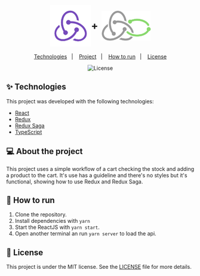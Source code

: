<h1 style="display: flex; align-items: center; justify-Content: center;">
  <img alt="Redux Logo" title="move.it" src=".github/redux.svg" height="110" />
  <span style="margin-right: 10px">+</span>
  <img alt="Redux Saga logo" title="move.it" src=".github/redux-saga.png" height="80" />
</h1>

<p align="center">
  <a href="#-technologies">Technologies</a>&nbsp;&nbsp;&nbsp;|&nbsp;&nbsp;&nbsp;
  <a href="#-about-the-project">Project</a>&nbsp;&nbsp;&nbsp;|&nbsp;&nbsp;&nbsp;
  <a href="#-how-to-run">How to run</a>&nbsp;&nbsp;&nbsp;|&nbsp;&nbsp;&nbsp;
  <a href="#-license">License</a>
</p>

<p align="center">
  <img alt="License" src="https://img.shields.io/static/v1?label=license&message=MIT&color=8257E5&labelColor=000000">
</p>

## ✨ Technologies

This project was developed with the following technologies:

- [React](https://reactjs.org)
- [Redux](https://redux.js.org/)
- [Redux Saga](https://redux-saga.js.org/)
- [TypeScript](https://www.typescriptlang.org/)

## 💻 About the project

This project uses a simple workflow of a cart checking the stock and adding a product to the cart. It's use has a guideline and there's no styles but it's functional, showing how to use Redux and Redux Saga.

## 🚀 How to run

1. Clone the repository.
1. Install dependencies with `yarn`
1. Start the ReactJS with `yarn start`.
1. Open another terminal an run `yarn server` to load the api.

## 📄 License

This project is under the MIT license. See the [LICENSE](LICENSE.md) file for more details.
